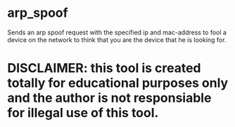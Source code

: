 # arp_spoof

Sends an arp spoof request with the specified ip and mac-address to fool a device on the network to think that you are the device that he is looking for.

# DISCLAIMER: this tool is created totally for educational purposes only and the author is not responsiable for illegal use of this tool.

